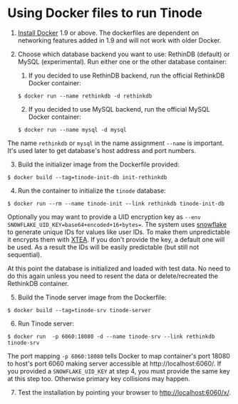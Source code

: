 # Using Docker files to run Tinode

1. [Install Docker](https://docs.docker.com/install/) 1.9 or above. The dockerfiles are dependent on networking features added in 1.9 and will not work with older Docker. 

2. Choose which database backend you want to use: RethinDB (default) or MySQL (experimental). Run either one or the other database container:

	1. If you decided to use RethinDB backend, run the official RethinkDB Docker container:

	```
	$ docker run --name rethinkdb -d rethinkdb
	```

	2. If you decided to use MySQL backend, run the official MySQL Docker container:

	```
	$ docker run --name mysql -d mysql
	```

 The name `rethinkdb` or `mysql` in the name assignment `--name` is important. It's used later to get database's host address and port numbers.


3. Build the initializer image from the Dockerfile provided:
```
$ docker build --tag=tinode-init-db init-rethinkdb
```

4. Run the container to initialize the `tinode` database:
```
$ docker run --rm --name tinode-init --link rethinkdb tinode-init-db

```
Optionally you may want to provide a UID encryption key as `--env SNOWFLAKE_UID_KEY=base64+encoded+16+bytes=`. The system uses [snowflake](https://github.com/tinode/snowflake) to generate unique IDs for values like user IDs. To make them unpredictable it encrypts them with [XTEA](https://en.wikipedia.org/wiki/XTEA). If you don't provide the key, a default one will be used. As a result the IDs will be easily predictable (but still not sequential).

At this point the database is initialized and loaded with test data. No need to do this again unless you need to resent the data or delete/recreated the RethinkDB container.

5. Build the Tinode server image from the Dockerfile:
```
$ docker build --tag=tinode-srv tinode-server
```

6. Run Tinode server:
```
$ docker run  -p 6060:18080 -d --name tinode-srv --link rethinkdb tinode-srv

```
The port mapping `-p 6060:18080` tells Docker to map container's port 18080 to host's port 6060 making server accessible at http://localhost:6060/. If you provided a `SNOWFLAKE_UID_KEY` at step 4, you must provide the same key at this step too. Otherwise primary key collisions may happen.

7. Test the installation by pointing your browser to [http://localhost:6060/x/](http://localhost:6060/x/).

